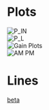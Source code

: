# Plots
![P_IN](https://zhaoxin-hu.github.io/ECE265C/HW3/pin.jpg)<br/>
![P_L](https://zhaoxin-hu.github.io/ECE265C/HW3/pl.jpg)<br/>
![Gain Plots](https://zhaoxin-hu.github.io/ECE265C/HW3/avg%20gain.jpg)<br/>
![AM PM](https://zhaoxin-hu.github.io/ECE265C/HW3/am-pm.jpg)
# Lines
[beta](https://zhaoxin-hu.github.io/ECE265C/HW3/Q3_another)<br/>
